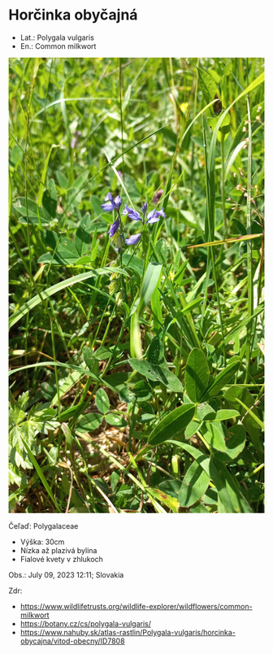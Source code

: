 # Horčinka obyčajná
- Lat.: Polygala vulgaris
- En.: Common milkwort

![Horčinka obyčajná](./milkwort.jpg "Horčinka obyčajná")

Čeľaď: Polygalaceae

- Výška: 30cm
- Nízka až plazivá bylina
- Fialové kvety v zhlukoch

Obs.: July 09, 2023 12:11; Slovakia

Zdr:
- https://www.wildlifetrusts.org/wildlife-explorer/wildflowers/common-milkwort
- https://botany.cz/cs/polygala-vulgaris/
- https://www.nahuby.sk/atlas-rastlin/Polygala-vulgaris/horcinka-obycajna/vitod-obecny/ID7808